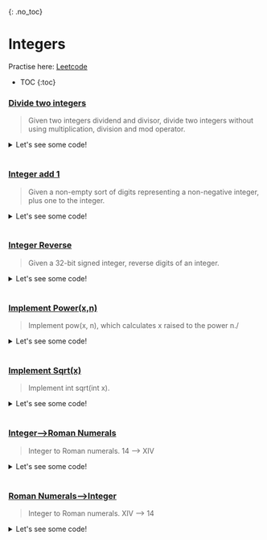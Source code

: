 {: .no_toc}
# Integers
Practise here: [Leetcode](https://leetcode.com/list?selectedList=90xf0762)

- TOC
{:toc}

### [Divide two integers](https://leetcode.com/problems/divide-two-integers/)

> Given two integers dividend and divisor, divide two integers without using multiplication,
division and mod operator.

<details><summary markdown="span">Let's see some code!</summary>

```python
class Solution:
    def divide(self, a: int, b: int) -> int:

        # Answer of -2147483648/-1 should be 2147483648
        # However 2147483648 is too big, 2^31 == 2147483648 (one more than possible 2^31-1)
        # Therefore abs(2^31) == 2147483648-1 = 2147483647
        # This is an edge case scenario. The lowest value a 32 bit can contain is -2147483648
        if a == -2147483648 and b == -1:
            return 2147483647

        sign = (a < 0) == (b < 0)
        a, b = abs(a), abs(b)
        res = 0
        while a >= b:
            tmp = b
            val = 1
            while a >= b:
                a -= b
                res += val

                b = b << 1
                val = val << 1
            b = tmp

        return res if sign == 1 else 0 - res
```

</details>
<BR>

### [Integer add 1](https://leetcode.com/problems/plus-one/)

> Given a non-empty sort of digits representing a non-negative integer, plus one to the integer.

<details><summary markdown="span">Let's see some code!</summary>

```python
class Solution:
    def plusOne(self, digits: List[int]) -> List[int]:
        res = []
        carry = 0

        for i in range(len(digits)-1,-1,-1):
            d = digits[i] + carry
            if i == len(digits)-1:
                d = d + 1

            if d > 9:
                carry = 1
                d = d - 10
            else:
                carry = 0

            res = [d] + res

        if carry==1:
            res = [carry] + res

        return (res)
```

</details>
<BR>

### [Integer Reverse](https://leetcode.com/problems/reverse-integer/)

> Given a 32-bit signed integer, reverse digits of an integer.

<details><summary markdown="span">Let's see some code!</summary>

```python
class Solution:
    def reverse(self, x: int) -> int:

        sign = -1 if x < 0 else 1

        num = abs(x)
        res = 0
        while num != 0:
            d = num %10
            res = res * 10 + d
            num = int(num /10 )

        if res > 2**31 - 1 or res < -2**31:
            return 0 #Cannot do this check earlier. Think why.

        return sign * res
```

</details>
<BR>

### [Implement Power(x,n)](https://leetcode.com/problems/powx-n/)

> Implement pow(x, n), which calculates x raised to the power n./ 

<details><summary markdown="span">Let's see some code!</summary>

```python
class Solution:
    def myPow(self, num, power):
        if not power:
            return 1
        elif power < 0:
            return 1 / self.myPow(num, -power)
        elif power % 2 == 1:
            return num * self.myPow(num, power-1)
        else:
            return self.myPow(num*num, power/2)
```

</details>
<BR>

### [Implement Sqrt(x)](https://leetcode.com/problems/sqrtx/)

> Implement int sqrt(int x).

<details><summary markdown="span">Let's see some code!</summary>

```python
class Solution:
    def mySqrt(self, x: int) -> int:
        l = 0
        r = x
        while l <= r:
            mid = (r + l) // 2
            square = mid * mid
            next_sq = (mid + 1) * (mid + 1)
            if square <= x < next_sq:
                return mid
            elif square > x:
                r = mid - 1
            else:
                l = mid + 1
        return square
```

</details>
<BR>


### [Integer-->Roman Numerals](https://leetcode.com/problems/integer-to-roman/)

> Integer to Roman numerals. 14 --> XIV

<details><summary markdown="span">Let's see some code!</summary>

```python
class Solution:
    def intToRoman(self, num: int) -> str:
        d ={'I': 1, 'V': 5, 'X': 10, 'L': 50, 'C': 100, 'D': 500, 'M': 1000 }
        d['IV'] = d['V']- d['I'] #4 
        d['IX'] = d['X']- d['I'] #9
        d['XL'] = d['L']- d['X'] #40
        d['XC'] = d['C']- d['X'] #90  
        d['CD'] = d['D']- d['C'] #400
        d['CM'] = d['M']- d['C'] #900    
        
        h = {v: k for k, v in d.items()}
        h = dict(sorted(h.items(), key=lambda item: item[0], reverse=True))
        
        #Flip above to:
        # {1000: 'M', 900: 'CM', 500: 'D', 400: 'CD', 100: 'C', 90: 'XC', 50: 'L', 40: 'XL', 10: 'X', 9: 'IX', 5: 'V', 4: 'IV', 1: 'I'}
        
        res = ""        
        for k,v in h.items():
            res += (num//k) * v
            num %= k
        
        return res
```

</details>
<BR>

### [Roman Numerals-->Integer](https://leetcode.com/problems/roman-to-integer/)

> Integer to Roman numerals. XIV --> 14

<details><summary markdown="span">Let's see some code!</summary>

```python
class Solution:
    def romanToInt(self, word: str) -> int:
        
        d ={'I': 1, 'V': 5, 'X': 10, 'L': 50, 'C': 100, 'D': 500, 'M': 1000 }
        d['IV'] = d['V']- d['I'] #4 
        d['IX'] = d['X']- d['I'] #9
        d['XL'] = d['L']- d['X'] #40
        d['XC'] = d['C']- d['X'] #90  
        d['CD'] = d['D']- d['C'] #400
        d['CM'] = d['M']- d['C'] #900          
        
        total = 0
        for i in range(len(word)):
            if i != len(word)-1 and str(word[i]+word[i+1]) in d:
                total += d[str(word[i]+word[i+1])]
                i+=2
            else:
                total += d[str(word[i])]
                i+=1
        
        return total
```

</details>
<BR>
